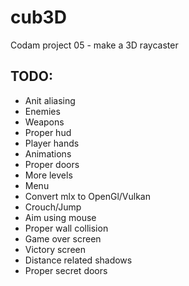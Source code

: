 # cub3D
Codam project 05 - make a 3D raycaster


## TODO:
- Anit aliasing
- Enemies
- Weapons
- Proper hud
- Player hands
- Animations
- Proper doors
- More levels
- Menu
- Convert mlx to OpenGl/Vulkan
- Crouch/Jump
- Aim using mouse
- Proper wall collision
- Game over screen
- Victory screen
- Distance related shadows
- Proper secret doors
